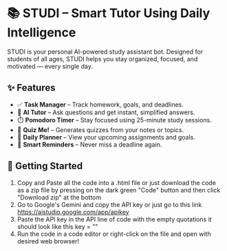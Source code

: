 # 📚 STUDI – Smart Tutor Using Daily Intelligence

STUDI is your personal AI-powered study assistant bot. Designed for students of all ages, STUDI helps you stay organized, focused, and motivated — every single day.

## ✨ Features
- ✅ **Task Manager** – Track homework, goals, and deadlines.
- 🧠 **AI Tutor** – Ask questions and get instant, simplified answers.
- ⏱️ **Pomodoro Timer** – Stay focused using 25-minute study sessions.
- 📝 **Quiz Me!** – Generates quizzes from your notes or topics.
- 📅 **Daily Planner** – View your upcoming assignments and goals.
- 🔔 **Smart Reminders** – Never miss a deadline again.

## 🚀 Getting Started
1. Copy and Paste all the code into a .html file or just download the code as a zip file by pressing on the dark green "Code" button and then click "Download zip" at the bottom
2. Go to Google's Gemini and copy the API key or just go to this link https://aistudio.google.com/app/apikey
3. Paste the API key in the API line of code with the empty quotations it should look like this key = ""
4. Run the code in a code editor or right-click on the file and open with desired web browser!
